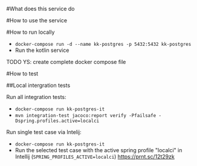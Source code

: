 #What does this service do

#How to use the service

#How to run locally
- `docker-compose run -d --name kk-postgres -p 5432:5432 kk-postgres`
- Run the kotlin service

TODO YS: create complete docker compose file


#How to test

##Local intergration tests

Run all integration tests:
- `docker-compose run kk-postgres-it`
- `mvn integration-test jacoco:report verify -Pfailsafe -Dspring.profiles.active=localci`

Run single test case via Intelij:
- `docker-compose run kk-postgres-it`
- Run the selected test case with the active spring profile "localci" in Intellij (`SPRING_PROFILES_ACTIVE=localci`)
  https://prnt.sc/12t29zk
